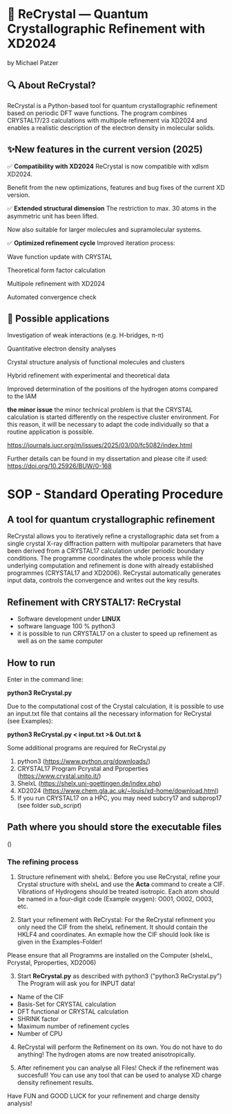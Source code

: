 # 🧪 ReCrystal — Quantum Crystallographic Refinement with XD2024
by Michael Patzer

## 🔍 About ReCrystal?
ReCrystal is a Python-based tool for quantum crystallographic refinement based on periodic DFT wave functions. The program combines CRYSTAL17/23 calculations with multipole refinement via XD2024 and enables a realistic description of the electron density in molecular solids.

## ✨New features in the current version (2025)

✅ **Compatibility with XD2024**
ReCrystal is now compatible with xdlsm XD2024.

Benefit from the new optimizations, features and bug fixes of the current XD version.

✅ **Extended structural dimension**
The restriction to max. 30 atoms in the asymmetric unit has been lifted.

Now also suitable for larger molecules and supramolecular systems.

✅ **Optimized refinement cycle**
Improved iteration process:

Wave function update with CRYSTAL

Theoretical form factor calculation

Multipole refinement with XD2024

Automated convergence check 

## 🧠 Possible applications
Investigation of weak interactions (e.g. H-bridges, π-π)

Quantitative electron density analyses

Crystal structure analysis of functional molecules and clusters

Hybrid refinement with experimental and theoretical data

Improved determination of the positions of the hydrogen atoms compared to the IAM

**the minor issue**
the minor technical problem is that the CRYSTAL calculation is started differently on the respective cluster environment. For this reason, it will be necessary to adapt the code individually so that a routine application is possible.

https://journals.iucr.org/m/issues/2025/03/00/fc5082/index.html

Further details can be found in my dissertation and please cite if used: https://doi.org/10.25926/BUW/0-168

# SOP - Standard Operating Procedure

## A tool for quantum crystallographic refinement
ReCrystal allows you to iteratively refine a crystallographic data set from a single crystal X-ray diffraction pattern with multipolar parameters that have been derived from a CRYSTAL17 calculation under periodic boundary conditions. The programme coordinates the whole process while the underlying computation and refinement is done with already established programmes (CRYSTAL17 and XD2006). ReCrystal automatically generates input data, controls the convergence and writes out the key results.  

## Refinement with CRYSTAL17: ReCrystal
- Software development under **LINUX**
- software language 100 % python3
- it is possible to run CRYSTAL17 on a cluster to speed up refinement as well as on the same computer

## How to run
Enter in the command line:

**python3 ReCrystal.py**

Due to the computational cost of the Crystal calculation, it is possible to use an input.txt file that contains all the necessary information for ReCrystal (see Examples):

**python3 ReCrystal.py < input.txt >& Out.txt &**

Some additional programs are required for ReCrystal.py
1. python3 (https://www.python.org/downloads/)
2. CRYSTAL17 Program Pcrystal and Pproperties (https://www.crystal.unito.it/)
3. ShelxL (https://shelx.uni-goettingen.de/index.php)
4. XD2024 (https://www.chem.gla.ac.uk/~louis/xd-home/download.html)
5. If you run CRYSTAL17 on a HPC, you may need subcry17 and subprop17 (see folder *sub_script*)

## Path where you should store the executable files

()

### The refining process

1. Structure refinement with shelxL:
Before you use ReCrystal, refine your Crystal structure with shelxL and use the **Acta** command to create a CIF.
Vibrations of Hydrogens should be treated isotropic. Each atom should be named in a four-digit code (Example oxygen): O001, O002, O003, etc.

2. Start your refinement with ReCrystal:
For the ReCrystal refinment you only need the CIF from the shelxL refinement. It should contain the HKLF4 and coordinates.
An exmaple how the CIF should look like is given in the Examples-Folder!

Please ensure that all Programms are installed on the Computer (shelxL, Pcrystal, Pproperties, XD2006)

3. Start **ReCrystal.py** as described with python3 ("python3 ReCrystal.py")
The Program will ask you for INPUT data!
- Name of the CIF
- Basis-Set for CRYSTAL calculation
- DFT functional or CRYSTAL calculation
- SHRINK factor
- Maximum number of refinement cycles
- Number of CPU 

4. ReCrystal will perform the Refinement on its own. You do not have to do anything! The hydrogen atoms are now treated anisotropically.

5. After refinement you can analyse all Files! Check if the refinement was succesfull! You can use any tool that can be used to analyse XD charge density refinement results.

Have FUN and GOOD LUCK for your refinement and charge density analysis!




